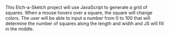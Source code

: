 This Etch-a-Sketch project will use JavaScript to generate a grid of squares. When a mouse hovers over a square, the square will change colors. The user will be able to input a number from 0 to 100 that will determine the number of squares along the length and width and JS will fill in the middle. 
